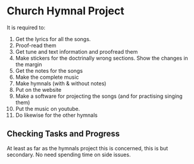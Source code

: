 # Church Hymnal Project

It is required to:

1. Get the lyrics for all the songs.
2. Proof-read them
3. Get tune and text information and proofread them
4. Make stickers for the doctrinally wrong sections. Show the changes in the margin
5. Get the notes for the songs
6. Make the complete music
7. Make hymnals (with & without notes)
8. Put on the website
9. Make a software for projecting the songs (and for practising singing them)
10. Put the music on youtube.
11. Do likewise for the other hymnals

## Checking Tasks and Progress
At least as far as the hymnals project this is concerned, this is but secondary. No need spending time on side issues.

## 